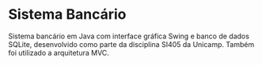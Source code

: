 # Sistema Bancário

Sistema bancário em Java com interface gráfica Swing e banco de dados SQLite, desenvolvido como parte da disciplina SI405 da Unicamp. Também foi utilizado a arquitetura MVC.
